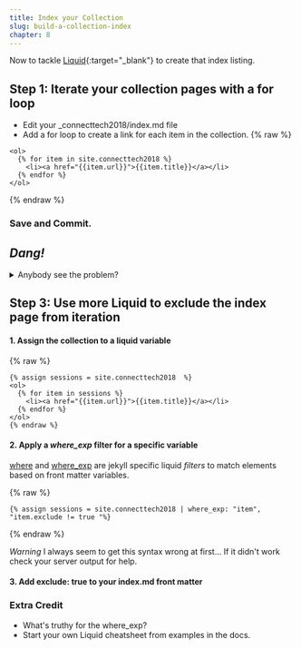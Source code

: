 ```yaml
---
title: Index your Collection
slug: build-a-collection-index
chapter: 8
---
```

Now to tackle [Liquid](https://shopify.github.io/liquid/){:target="_blank"}
to create that index listing.

## Step 1: Iterate your collection pages with a for loop
* Edit your _connecttech2018/index.md  file
* Add a for loop to create a link for each item in the collection.
{% raw %}
```liquid
<ol>
  {% for item in site.connecttech2018 %}
    <li><a href="{{item.url}}">{{item.title}}</a></li>
  {% endfor %}
</ol>
```
{% endraw %}

### Save and Commit.

## *Dang!*
<details>
<summary>Anybody see the problem?</summary>
<p>
Yes, the collection iterates *all* files as items, including the index.
There are a few ways to solve this problem.  Today I'm going to use it as an
opportunity to teach a few more Liquid tricks.</p>
</details>

## Step 3: Use more Liquid to exclude the index page from iteration

#### 1. Assign the collection to a liquid variable
{% raw %}
```liquid
{% assign sessions = site.connecttech2018  %}
<ol>
  {% for item in sessions %}
    <li><a href="{{item.url}}">{{item.title}}</a></li>
  {% endfor %}
</ol>
{% endraw %}
```

#### 2. Apply a *where_exp* filter for a specific variable
[where](https://www.siteleaf.com/blog/advanced-liquid-where/)  and [
where_exp](https://distresssignal.org/jekyll-where-expression-filter) are
jekyll specific liquid *filters* to match elements based on front matter variables.

{% raw %}
```liquid
{% assign sessions = site.connecttech2018 | where_exp: "item", "item.exclude != true "%}
```
{% endraw %}

*Warning*  I always seem to get this syntax wrong at first...  If it didn't work
check your server output for help.

#### 3. Add exclude: true to your index.md front matter

### Extra Credit
* What's truthy for the where_exp?  
* Start your own Liquid cheatsheet from examples in the docs.
